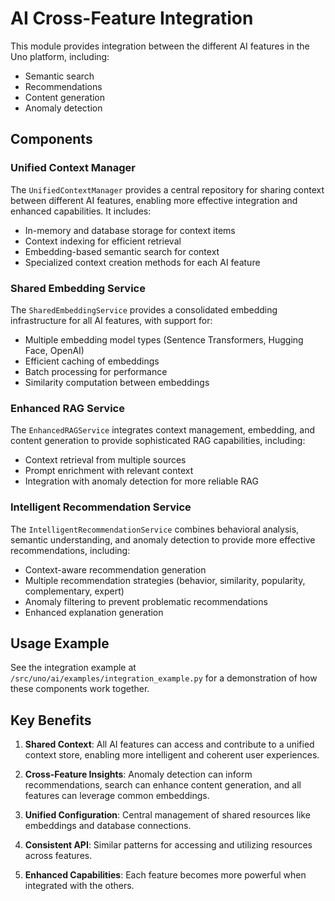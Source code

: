 # AI Cross-Feature Integration

This module provides integration between the different AI features in the Uno platform, including:
- Semantic search
- Recommendations
- Content generation
- Anomaly detection

## Components

### Unified Context Manager

The `UnifiedContextManager` provides a central repository for sharing context between different AI features, enabling more effective integration and enhanced capabilities. It includes:

- In-memory and database storage for context items
- Context indexing for efficient retrieval
- Embedding-based semantic search for context
- Specialized context creation methods for each AI feature

### Shared Embedding Service

The `SharedEmbeddingService` provides a consolidated embedding infrastructure for all AI features, with support for:

- Multiple embedding model types (Sentence Transformers, Hugging Face, OpenAI)
- Efficient caching of embeddings
- Batch processing for performance
- Similarity computation between embeddings

### Enhanced RAG Service

The `EnhancedRAGService` integrates context management, embedding, and content generation to provide sophisticated RAG capabilities, including:

- Context retrieval from multiple sources
- Prompt enrichment with relevant context
- Integration with anomaly detection for more reliable RAG

### Intelligent Recommendation Service

The `IntelligentRecommendationService` combines behavioral analysis, semantic understanding, and anomaly detection to provide more effective recommendations, including:

- Context-aware recommendation generation
- Multiple recommendation strategies (behavior, similarity, popularity, complementary, expert)
- Anomaly filtering to prevent problematic recommendations
- Enhanced explanation generation

## Usage Example

See the integration example at `/src/uno/ai/examples/integration_example.py` for a demonstration of how these components work together.

## Key Benefits

1. **Shared Context**: All AI features can access and contribute to a unified context store, enabling more intelligent and coherent user experiences.

2. **Cross-Feature Insights**: Anomaly detection can inform recommendations, search can enhance content generation, and all features can leverage common embeddings.

3. **Unified Configuration**: Central management of shared resources like embeddings and database connections.

4. **Consistent API**: Similar patterns for accessing and utilizing resources across features.

5. **Enhanced Capabilities**: Each feature becomes more powerful when integrated with the others.
